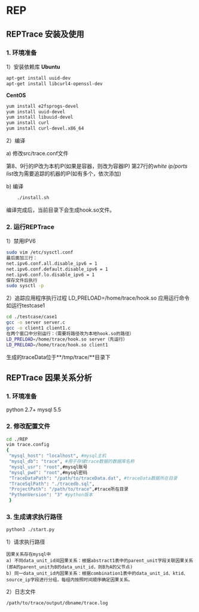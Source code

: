 # REP
## REPTrace 安装及使用
### 1. 环境准备
1）安装依赖库
**Ubuntu**

```bash
apt-get install uuid-dev
apt-get install libcurl4-openssl-dev
```
**CentOS**
```bash
yum install e2fsprogs-devel
yum install uuid-devel
yum install libuuid-devel
yum install curl 
yum install curl-devel.x86_64
```
2）编译

  a)  修改src/trace.conf文件
 
第8、9行的IP改为本机IP(如果是容器，则改为容器IP)
第27行的*white ip/ports list*改为需要追踪的机器的IP(如有多个，依次添加)

  b) 编译

```bash
    ./install.sh
```
编译完成后，当前目录下会生成hook.so文件。



### 2. 运行REPTrace
1）禁用IPV6
```bash
sudo vim /etc/sysctl.conf
最后面加三行：
net.ipv6.conf.all.disable_ipv6 = 1
net.ipv6.conf.default.disable_ipv6 = 1
net.ipv6.conf.lo.disable_ipv6 = 1
保存文件后执行
sudo sysctl -p
```
2）追踪应用程序执行过程
LD_PRELOAD=/home/trace/hook.so 应用运行命令
如运行testcase1

```bash
cd ./testcase/case1
gcc -o server server.c
gcc -o client1 client1.c
在两个窗口中分别运行：（需要将路径改为本地hook.so的路径）
LD_PRELOAD=/home/trace/hook.so server（先运行）
LD_PRELOAD=/home/trace/hook.so client1 
```
生成的traceData位于**/tmp/trace/**目录下



## REPTrace 因果关系分析
### 1. 环境准备
python 2.7+
mysql 5.5

### 2. 修改配置文件
```bash
cd ./REP
vim trace.config
{
 "mysql_host": "localhost", #mysql主机
 "mysql_db": "trace", #用于存储trace数据的数据库名称
 "mysql_usr": "root",#mysql账号
 "mysql_pwd": "root",#mysql密码
 "TraceDataPath": "/path/to/traceData.dat", #traceData数据所在目录
 "TraceSqlPath": "./tracedb.sql",
 "ProjectPath": "/path/to/trace",#trace所在目录
 "PythonVersion": "3" #python版本
 }
```

### 3. 生成请求执行路径
```bash
python3 ./start.py
```

1）请求执行路径

```
因果关系存在mysql中
a) 不同data_unit_id间因果关系：根据abstract1表中的parent_unit字段关联因果关系
(即A的parent_unit为B的data_unit_id，则B为A的父节点)
b) 同一data_unit_id内因果关系：根据combination1表中的data_unit_id、ktid、source_ip字段进行分组，每组内按照时间顺序确定因果关系。
```
2）日志文件
```
/path/to/trace/output/dbname/trace.log
```

